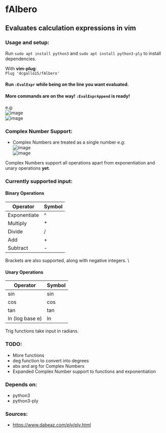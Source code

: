 # fAlbero
## Evaluates calculation expressions in vim

### Usage and setup:
Run `sudo apt install python3` and `sudo apt install python3-ply` to install dependencies.

With **vim-plug**: \
`Plug 'dcgallo15/fAlbero'` 

#### Run `:EvalExpr` while being on the line you want evaluated. 
#### More commands are on the way! `:EvalExprAppend` is ready!

e.g: \
![image](https://github.com/user-attachments/assets/3dd5309b-e44a-4513-8f47-aa0f93cf2b40) \
![image](https://github.com/user-attachments/assets/8d64f8d0-2cbf-4006-b544-92d9035d1001)

### Complex Number Support:
- Complex Numbers are treated as a single number e.g: \
  ![image](https://github.com/user-attachments/assets/c1e2fec6-2686-4267-836b-7ba9cdf3318d) \
  ![image](https://github.com/user-attachments/assets/d9cde266-1e08-4aa3-8a9a-66bb1d6da528)

Complex Numbers support all operations apart from exponentiation and unary operations __yet__.

### Currently supported input:

#### Binary Operations

| Operator        | Symbol |
| --------        | ------- |
| Exponentiate    | ^       | 
| Multiply        | *       |
| Divide          | /       |
| Add             | +       |
| Subtract        | -       |

Brackets are also supported, along with negative integers. \

#### Unary Operations

| Operator        | Symbol  |
| --------        | ------- |
| sin             | sin     | 
| cos             | cos     |
| tan             | tan     |
| ln (log base e) | ln      |

Trig functions take input in radians.

### TODO:
- More functions
- deg function to convert into degrees
- abs and arg for Complex Numbers
- Expanded Complex Number support to functions and exponentiation

### Depends on:
- python3
- python3-ply

### Sources:
- https://www.dabeaz.com/ply/ply.html
